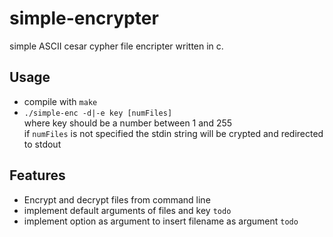 # simple-encrypter 
simple ASCII cesar cypher file encripter written in c.  

## Usage
- compile with `make`
- `./simple-enc -d|-e key [numFiles] `  
    where key should be a number between 1 and 255  
    if `numFiles` is not specified the stdin string will be crypted and redirected to stdout

## Features
- Encrypt and decrypt files from command line 
- implement default arguments of files and key `todo`
- implement option as argument to insert filename as argument `todo`
